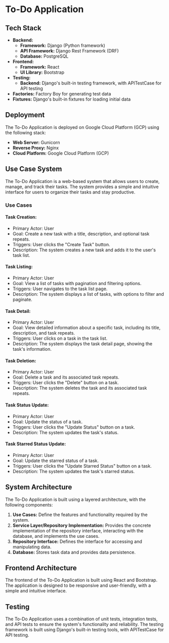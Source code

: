 # To-Do Application

## Tech Stack

* **Backend:**
  + **Framework:** Django (Python framework)
  + **API Framework:** Django Rest Framework (DRF)
  + **Database:** PostgreSQL
* **Frontend:**
  + **Framework:** React
  + **UI Library:** Bootstrap
* **Testing:**
  + **Backend:** Django's built-in testing framework, with APITestCase for API testing
* **Factories:** Factory Boy for generating test data
* **Fixtures:** Django's built-in fixtures for loading initial data

## Deployment

The To-Do Application is deployed on Google Cloud Platform (GCP) using the following stack:

* **Web Server:** Gunicorn
* **Reverse Proxy:** Nginx
* **Cloud Platform:** Google Cloud Platform (GCP)

## Use Case System

The To-Do Application is a web-based system that allows users to create, manage, and track their tasks. The system provides a simple and intuitive interface for users to organize their tasks and stay productive.

### Use Cases

#### Task Creation:

* Primary Actor: User
* Goal: Create a new task with a title, description, and optional task repeats.
* Triggers: User clicks the "Create Task" button.
* Description: The system creates a new task and adds it to the user's task list.

#### Task Listing:

* Primary Actor: User
* Goal: View a list of tasks with pagination and filtering options.
* Triggers: User navigates to the task list page.
* Description: The system displays a list of tasks, with options to filter and paginate.

#### Task Detail:

* Primary Actor: User
* Goal: View detailed information about a specific task, including its title, description, and task repeats.
* Triggers: User clicks on a task in the task list.
* Description: The system displays the task detail page, showing the task's information.

#### Task Deletion:

* Primary Actor: User
* Goal: Delete a task and its associated task repeats.
* Triggers: User clicks the "Delete" button on a task.
* Description: The system deletes the task and its associated task repeats.

#### Task Status Update:

* Primary Actor: User
* Goal: Update the status of a task.
* Triggers: User clicks the "Update Status" button on a task.
* Description: The system updates the task's status.

#### Task Starred Status Update:

* Primary Actor: User
* Goal: Update the starred status of a task.
* Triggers: User clicks the "Update Starred Status" button on a task.
* Description: The system updates the task's starred status.

## System Architecture

The To-Do Application is built using a layered architecture, with the following components:

1. **Use Cases:** Define the features and functionality required by the system.
2. **Service Layer/Repository Implementation:** Provides the concrete implementation of the repository interface, interacting with the database, and implements the use cases.
3. **Repository Interface:** Defines the interface for accessing and manipulating data.
4. **Database:** Stores task data and provides data persistence.

## Frontend Architecture

The frontend of the To-Do Application is built using React and Bootstrap. The application is designed to be responsive and user-friendly, with a simple and intuitive interface.

## Testing

The To-Do Application uses a combination of unit tests, integration tests, and API tests to ensure the system's functionality and reliability. The testing framework is built using Django's built-in testing tools, with APITestCase for API testing.
